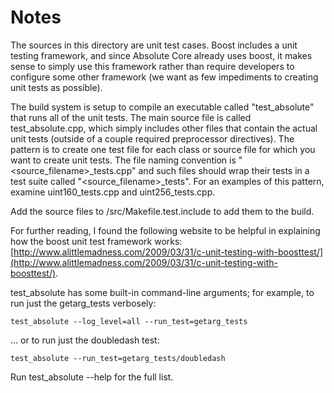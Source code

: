 # Notes
The sources in this directory are unit test cases.  Boost includes a
unit testing framework, and since Absolute Core already uses boost, it makes
sense to simply use this framework rather than require developers to
configure some other framework (we want as few impediments to creating
unit tests as possible).

The build system is setup to compile an executable called "test_absolute"
that runs all of the unit tests.  The main source file is called
test_absolute.cpp, which simply includes other files that contain the
actual unit tests (outside of a couple required preprocessor
directives).  The pattern is to create one test file for each class or
source file for which you want to create unit tests.  The file naming
convention is "<source_filename>_tests.cpp" and such files should wrap
their tests in a test suite called "<source_filename>_tests".  For an
examples of this pattern, examine uint160_tests.cpp and
uint256_tests.cpp.

Add the source files to /src/Makefile.test.include to add them to the build.

For further reading, I found the following website to be helpful in
explaining how the boost unit test framework works:
[http://www.alittlemadness.com/2009/03/31/c-unit-testing-with-boosttest/](http://www.alittlemadness.com/2009/03/31/c-unit-testing-with-boosttest/).

test_absolute has some built-in command-line arguments; for
example, to run just the getarg_tests verbosely:

    test_absolute --log_level=all --run_test=getarg_tests

... or to run just the doubledash test:

    test_absolute --run_test=getarg_tests/doubledash

Run  test_absolute --help   for the full list.

